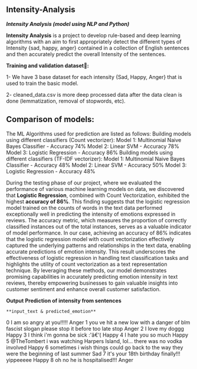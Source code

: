 ## Intensity-Analysis
<b><i>Intensity Analysis (model using NLP and Python)</i></b>

**Intensity Analysis** is a project to develop rule-based and deep learning algorithms with an aim to first appropriately detect the different types of Intensity {sad, happy, anger} contained in a collection of English sentences and then accurately predict the overall Intensity of the sentences.

**Training and validation dataset🔡:** 

1- We have 3 base dataset for each intensity {Sad, Happy, Anger} that is used to train the basic model.

2- cleaned_data.csv is more deep processed data after the data clean is done (lemmatization, removal of stopwords, etc).

## Comparison of models:
The ML Algorithms used for prediction are listed as follows:
Building models using different classifiers (Count vectorizer):
Model 1: Multinomial Naive Bayes Classifier - Accuracy 74%
Model 2: Linear SVM - Accuracy 78%
Model 3: Logistic Regression - Accuracy 86%
Building models using different classifiers (TF-IDF vectorizer):
Model 1: Multinomial Naive Bayes Classifier - Accuracy 48%
Model 2: Linear SVM - Accuracy 50%
Model 3: Logistic Regression - Accuracy 48%

During the testing phase of our project, where we evaluated the performance of various machine learning models on data, we discovered that **Logistic Regression**, combined with Count Vectorization, exhibited the highest **accuracy of 86%**. 
This finding suggests that the logistic regression model trained on the counts of words in the text data performed exceptionally well in predicting the intensity of emotions expressed in reviews.
The accuracy metric, which measures the proportion of correctly classified instances out of the total instances, serves as a valuable indicator of model performance. In our case, achieving an accuracy of 86% indicates that the logistic regression model with count vectorization effectively captured the underlying patterns and relationships in the text data, enabling accurate predictions of emotion intensity.
This result underscores the effectiveness of logistic regression in handling text classification tasks and highlights the utility of count vectorization as a text representation technique. By leveraging these methods, our model demonstrates promising capabilities in accurately predicting emotion intensity in text reviews, thereby empowering businesses to gain valuable insights into customer sentiment and enhance overall customer satisfaction.


**Output**
<b>Prediction of intensity from sentences </b>

	**input_text & predicted_emotion**
0	I am so angry at you!!!!!	Anger
1	you ve hit a new low with a danger of blm fascist slogan please stop it before too late stop	Anger
2	I love my doggg	Happy
3	I think i'm gonna be sick :'â€‘(	Happy
4	I hate you so much	Happy
5	@TheTombert i was watching Harpers Island, lol... there was no vodka involved	Happy
6	sometimes i wish things could go back to the way they were the beginning of last summer	Sad
7	it's your 18th birthday finally!!! yippeeeee	Happy
8	oh no he is hospitalised!!!	Anger


